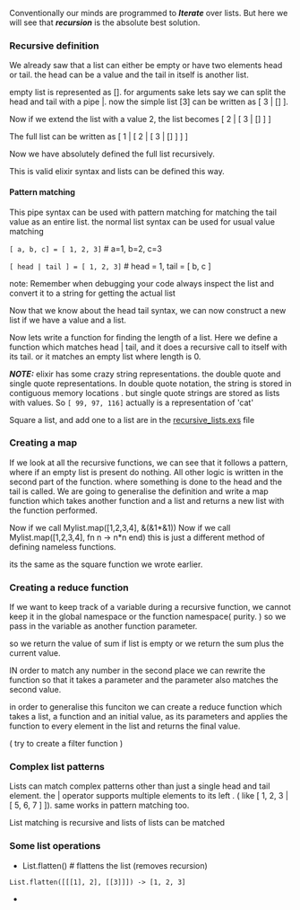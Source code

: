 Conventionally our minds are programmed to <i><b>Iterate</b></i> over lists. But here we will see that <i><b>recursion</b></i> is the absolute best solution.


<h3>Recursive definition</h3>

We already saw that a list can either be empty or have two elements head or tail. the head can be a value and the tail in itself is another list.


empty list is represented as []. for arguments sake lets say we can split the head and tail with a pipe |.
now the simple list [3] can be written as [ 3 | [] ].


Now if we extend the list with a value 2,
the list becomes [ 2 | [ 3 | [] ] ]

The full list can be written as  [ 1 | [ 2 | [ 3 | [] ] ] ]


Now we have absolutely defined the full list recursively.


This is valid elixir syntax and lists can be defined this way.

<h4>Pattern matching</h4>

This pipe syntax can be used with pattern matching for matching the tail value as an entire list. the normal list syntax can be used for usual value matching

<code>[ a, b, c] = [ 1, 2, 3]</code>  # a=1, b=2, c=3

<code>[ head | tail ] = [ 1, 2, 3]</code> # head = 1, tail = [ b, c ]


note:
Remember when debugging your code always inspect the list and convert it to a string for getting the actual list



Now that we know about the head tail syntax, we can now construct a new list if we have a value and a list.

Now lets write a function for finding the length of a list. Here we define a function which matches head | tail, and it does a recursive call to itself with its tail. or it matches an empty list where length is 0.





<b><i>NOTE:</b></i> elixir has some crazy string representations. the double quote and single quote representations. In double quote notation, the string is stored in contiguous memory locations . but single quote strings are stored as lists with values. So <code>[ 99, 97, 116]</code> actually is a representation of 'cat'



Square a list, and add one to a list are in the [recursive_lists.exs](./recursive_lists.exs) file

<h3>Creating a map</h3>

If we look at all the recursive functions, we can see that it follows a pattern, where if an empty list is present do nothing. All other logic is written in the second part of the function. where something is done to the head and the tail is called. We are going to generalise the definition and write a map function which takes another function and a list and returns a new list with the function performed.

Now if we call Mylist.map([1,2,3,4], &(&1*&1))
Now if we call Mylist.map([1,2,3,4], fn n -> n*n end)  this is just a different method of defining nameless functions.


its the same as the square function we wrote earlier.






<h3>Creating a reduce function</h3>

If we want to keep track of a variable during a recursive function, we cannot keep it in the global namespace or the function namespace( purity. ) so we pass in the variable as another function parameter.

so we return the value of sum if list is empty or we return the sum plus the current value.


IN order to match any number in the second place we can rewrite the function so that it takes a parameter and the parameter also matches the second value.


in order to generalise this funciton we can create a reduce function which takes a list, a function and an initial value, as its parameters and applies the function to every element in the list and returns the final value.

( try to create a filter function )



<h3>Complex list patterns</h3>

Lists can match complex patterns other than just a single head and tail element. the | operator supports multiple elements to its left . ( like [ 1, 2, 3 | [ 5, 6, 7 ] ]). same works in pattern matching too.


List matching is recursive and lists of lists can be matched



<h3>Some list operations</h3>

- List.flatten()  # flattens the list (removes recursion)

<code>List.flatten([[[1], 2], [[3]]]) -> [1, 2, 3]</code>

- 







<!--  -->
